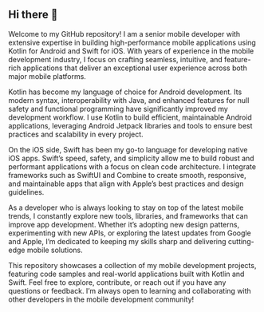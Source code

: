 ## Hi there 👋

Welcome to my GitHub repository! I am a senior mobile developer with extensive expertise in building high-performance mobile applications using Kotlin for Android and Swift for iOS. With years of experience in the mobile development industry, I focus on crafting seamless, intuitive, and feature-rich applications that deliver an exceptional user experience across both major mobile platforms.

Kotlin has become my language of choice for Android development. Its modern syntax, interoperability with Java, and enhanced features for null safety and functional programming have significantly improved my development workflow. I use Kotlin to build efficient, maintainable Android applications, leveraging Android Jetpack libraries and tools to ensure best practices and scalability in every project.

On the iOS side, Swift has been my go-to language for developing native iOS apps. Swift’s speed, safety, and simplicity allow me to build robust and performant applications with a focus on clean code architecture. I integrate frameworks such as SwiftUI and Combine to create smooth, responsive, and maintainable apps that align with Apple’s best practices and design guidelines.

As a developer who is always looking to stay on top of the latest mobile trends, I constantly explore new tools, libraries, and frameworks that can improve app development. Whether it’s adopting new design patterns, experimenting with new APIs, or exploring the latest updates from Google and Apple, I’m dedicated to keeping my skills sharp and delivering cutting-edge mobile solutions.

This repository showcases a collection of my mobile development projects, featuring code samples and real-world applications built with Kotlin and Swift. Feel free to explore, contribute, or reach out if you have any questions or feedback. I’m always open to learning and collaborating with other developers in the mobile development community!
